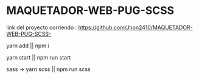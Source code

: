 # MAQUETADOR-WEB-PUG-SCSS

link del proyecto corriendo : https://github.com/Jhon2410/MAQUETADOR-WEB-PUG-SCSS-

yarn add || npm i

yarn start || npm run start

sass -> yarn scss || npm run scss